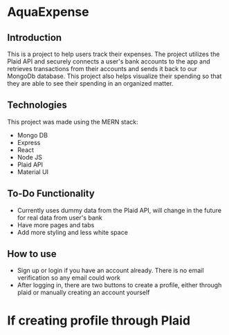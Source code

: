 # AquaExpense


## Introduction

This is a project to help users track their expenses. The project utilizes the Plaid API and securely connects a user's bank accounts to the app and retrieves transactions from their accounts and sends it back to our MongoDb database. This project also helps visualize their spending so that they are able to see their spending in an organized matter.


## Technologies
This project was made using the MERN stack:
* Mongo DB
* Express 
* React
* Node JS
* Plaid API
* Material UI


## To-Do Functionality 
* Currently uses dummy data from the Plaid API, will change in the future for real data from user's bank
* Have more pages and tabs
* Add more styling and less white space

## How to use
* Sign up or login if you have an account already. There is no email verification so any email could work
* After logging in, there are two buttons to create a profile, either through plaid or manually creating an account yourself

# If creating profile through Plaid
